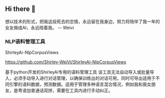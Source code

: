 ## Hi there 👋

  想以技术的形式，把我这段死去的恋情，永远留在我身边，努力将陪伴了我一年的女友做成AI，永远陪着我。
  -- Weivi

### NLP语料管理工具

  ShirleyAi-NlpCorpusViews
  
  https://github.com/Shirley-WeiVi/ShirleyAi-NlpCorpusViews
  
  基于python开发的ShirleyAi专用的语料管理工具 该工具无法自动导入或批量导入，必须手动导入进行对话管理，以确保训练出的对话可用，同时可导出适用于不同引擎的语料数据，预测数据。适用于管理多种语言混合情况，例如我和我女朋友，是粤语加普通话双拼，需要在工具内进行手动纠正。
